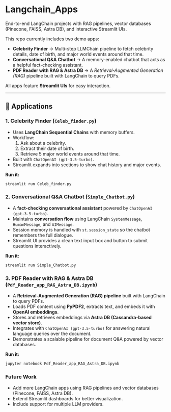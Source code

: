 # Langchain_Apps
End-to-end LangChain projects with RAG pipelines, vector databases (Pinecone, FAISS, Astra DB), and interactive Streamlit UIs.

This repo currently includes two demo apps:  

- **Celebrity Finder** → Multi-step LLMChain pipeline to fetch celebrity details, date of birth, and major world events around that time.  
- **Conversational Q&A Chatbot** → A memory-enabled chatbot that acts as a helpful fact-checking assistant.
- **PDF Reader with RAG & Astra DB** → A *Retrieval-Augmented Generation (RAG)* pipeline built with LangChain to query PDFs.

All apps feature **Streamlit UIs** for easy interaction.  

---

## 🚀 Applications  

### 1. Celebrity Finder (`Celeb_finder.py`)  
- Uses **LangChain Sequential Chains** with memory buffers.  
- Workflow:  
  1. Ask about a celebrity.  
  2. Extract their date of birth.  
  3. Retrieve 5 major world events around that time.  
- Built with `ChatOpenAI (gpt-3.5-turbo)`.  
- Streamlit expands into sections to show chat history and major events.  

**Run it:**  
```bash
streamlit run Celeb_finder.py
```

### 2. Conversational Q&A Chatbot (`Simple_Chatbot.py`)
- A **fact-checking conversational assistant** powered by `ChatOpenAI (gpt-3.5-turbo)`.
- Maintains **conversation flow** using LangChain `SystemMessage`, `HumanMessage`, and `AIMessage`.
- Session memory is handled with `st.session_state` so the chatbot remembers the full dialogue.
- Streamlit UI provides a clean text input box and button to submit questions interactively.

**Run it:**
```bash
streamlit run Simple_Chatbot.py
```

### 3. PDF Reader with RAG & Astra DB (`Pdf_Reader_app_RAG_Astra_DB.ipynb`)
- A **Retrieval-Augmented Generation (RAG) pipeline** built with LangChain to query PDFs.  
- Loads PDF content using **PyPDF2**, extracts text, and embeds it with **OpenAI embeddings**.  
- Stores and retrieves embeddings via **Astra DB (Cassandra-based vector store)**.  
- Integrates with `ChatOpenAI (gpt-3.5-turbo)` for answering natural language queries over the document.  
- Demonstrates a scalable pipeline for document Q&A powered by vector databases.  

**Run it:**
```bash
jupyter notebook Pdf_Reader_app_RAG_Astra_DB.ipynb
```

### Future Work

- Add more LangChain apps using RAG pipelines and vector databases (Pinecone, FAISS, Astra DB).
- Extend Streamlit dashboards for better visualization.
- Include support for multiple LLM providers.
